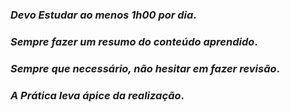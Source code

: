 ### _Devo Estudar ao menos 1h00 por dia_.

### _Sempre fazer um resumo do conteúdo aprendido_.

### _Sempre que necessário, não hesitar em fazer revisão_.

### _A Prática leva ápice da realização_.



